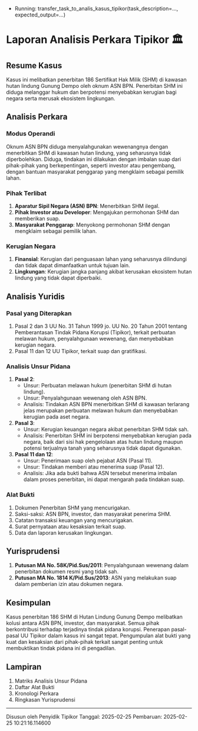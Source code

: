  - Running: transfer_task_to_analis_kasus_tipikor(task_description=..., expected_output=...)

# Laporan Analisis Perkara Tipikor 🏛️

## Resume Kasus
Kasus ini melibatkan penerbitan 186 Sertifikat Hak Milik (SHM) di kawasan hutan lindung Gunung Dempo oleh oknum ASN BPN. Penerbitan SHM ini diduga melanggar hukum dan berpotensi menyebabkan kerugian bagi negara serta merusak ekosistem lingkungan.

## Analisis Perkara
### Modus Operandi
Oknum ASN BPN diduga menyalahgunakan wewenangnya dengan menerbitkan SHM di kawasan hutan lindung, yang seharusnya tidak diperbolehkan. Diduga, tindakan ini dilakukan dengan imbalan suap dari pihak-pihak yang berkepentingan, seperti investor atau pengembang, dengan bantuan masyarakat penggarap yang mengklaim sebagai pemilik lahan.

### Pihak Terlibat
1.  **Aparatur Sipil Negara (ASN) BPN**: Menerbitkan SHM ilegal.
2.  **Pihak Investor atau Developer**: Mengajukan permohonan SHM dan memberikan suap.
3.  **Masyarakat Penggarap**: Menyokong permohonan SHM dengan mengklaim sebagai pemilik lahan.

### Kerugian Negara
1. **Finansial**: Kerugian dari penguasaan lahan yang seharusnya dilindungi dan tidak dapat dimanfaatkan untuk tujuan lain.
2. **Lingkungan**: Kerugian jangka panjang akibat kerusakan ekosistem hutan lindung yang tidak dapat diperbaiki.

## Analisis Yuridis
### Pasal yang Diterapkan
1.  Pasal 2 dan 3 UU No. 31 Tahun 1999 jo. UU No. 20 Tahun 2001 tentang Pemberantasan Tindak Pidana Korupsi (Tipikor), terkait perbuatan melawan hukum, penyalahgunaan wewenang, dan menyebabkan kerugian negara.
2.  Pasal 11 dan 12 UU Tipikor, terkait suap dan gratifikasi.

### Analisis Unsur Pidana
1.  **Pasal 2**:
    *   Unsur: Perbuatan melawan hukum (penerbitan SHM di hutan lindung).
    *   Unsur: Penyalahgunaan wewenang oleh ASN BPN.
    *   Analisis: Tindakan ASN BPN menerbitkan SHM di kawasan terlarang jelas merupakan perbuatan melawan hukum dan menyebabkan kerugian pada aset negara.
2.  **Pasal 3**:
    *   Unsur: Kerugian keuangan negara akibat penerbitan SHM tidak sah.
    *   Analisis: Penerbitan SHM ini berpotensi menyebabkan kerugian pada negara, baik dari sisi hak pengelolaan atas hutan lindung maupun potensi terjualnya tanah yang seharusnya tidak dapat digunakan.
3.  **Pasal 11 dan 12**:
    *   Unsur: Penerimaan suap oleh pejabat ASN (Pasal 11).
    *   Unsur: Tindakan memberi atau menerima suap (Pasal 12).
    *   Analisis: Jika ada bukti bahwa ASN tersebut menerima imbalan dalam proses penerbitan, ini dapat mengarah pada tindakan suap.

### Alat Bukti
1.  Dokumen Penerbitan SHM yang mencurigakan.
2.  Saksi-saksi: ASN BPN, investor, dan masyarakat penerima SHM.
3.  Catatan transaksi keuangan yang mencurigakan.
4.  Surat pernyataan atau kesaksian terkait suap.
5.  Data dan laporan kerusakan lingkungan.

## Yurisprudensi
1.  **Putusan MA No. 58K/Pid.Sus/2011**: Penyalahgunaan wewenang dalam penerbitan dokumen resmi yang tidak sah.
2.  **Putusan MA No. 1814 K/Pid.Sus/2013**: ASN yang melakukan suap dalam pemberian izin atau dokumen negara.

## Kesimpulan
Kasus penerbitan 186 SHM di Hutan Lindung Gunung Dempo melibatkan kolusi antara ASN BPN, investor, dan masyarakat. Semua pihak berkontribusi terhadap terjadinya tindak pidana korupsi. Penerapan pasal-pasal UU Tipikor dalam kasus ini sangat tepat. Pengumpulan alat bukti yang kuat dan kesaksian dari pihak-pihak terkait sangat penting untuk membuktikan tindak pidana ini di pengadilan.

## Lampiran
1. Matriks Analisis Unsur Pidana
2. Daftar Alat Bukti
3. Kronologi Perkara
4. Ringkasan Yurisprudensi

---
Disusun oleh Penyidik Tipikor
Tanggal: 2025-02-25
Pembaruan: 2025-02-25 10:21:16.114600
